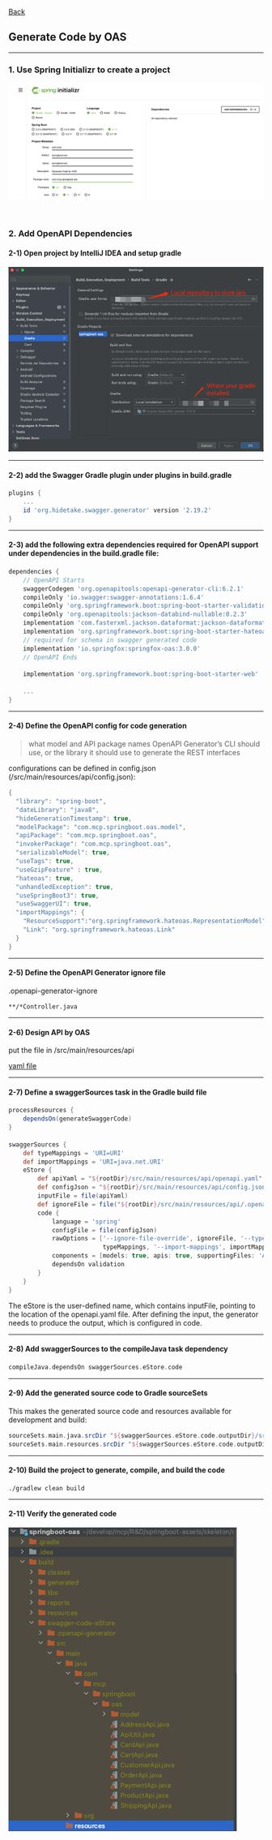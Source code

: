 [Back](README.md)

## Generate Code by OAS

<hr>


### 1. Use Spring Initializr to create a project

![spring](https://raw.githubusercontent.com/Elliot518/mcp-oss-repo/main/springboot/springboot_gradle.png)

&nbsp;


### 2. Add OpenAPI Dependencies

#### 2-1) Open project by IntelliJ IDEA and setup gradle

![setup gradle](https://raw.githubusercontent.com/Elliot518/mcp-oss-repo/main/ide/gradle/gradle_setting.png)

<hr>

#### 2-2)  add the Swagger Gradle plugin under plugins in build.gradle

```groovy
plugins {
	...
	id 'org.hidetake.swagger.generator' version '2.19.2'
}
```

<hr>

#### 2-3) add the following extra dependencies required for OpenAPI support under dependencies in the build.gradle file:

```groovy
dependencies {
    // OpenAPI Starts
    swaggerCodegen 'org.openapitools:openapi-generator-cli:6.2.1'
    compileOnly 'io.swagger:swagger-annotations:1.6.4'
    compileOnly 'org.springframework.boot:spring-boot-starter-validation'
    compileOnly 'org.openapitools:jackson-databind-nullable:0.2.3'
    implementation 'com.fasterxml.jackson.dataformat:jackson-dataformat-xml'
    implementation 'org.springframework.boot:spring-boot-starter-hateoas'
    // required for schema in swagger generated code
    implementation 'io.springfox:springfox-oas:3.0.0'
    // OpenAPI Ends

    implementation 'org.springframework.boot:spring-boot-starter-web'

    ...
}
```

<hr>

#### 2-4) Define the OpenAPI config for code generation

>what model and API package names OpenAPI Generator’s CLI should use, or the library it should use to generate the REST interfaces

configurations can be defined in config.json (/src/main/resources/api/config.json):

```groovy
{
  "library": "spring-boot",
  "dateLibrary": "java8",
  "hideGenerationTimestamp": true,
  "modelPackage": "com.mcp.springboot.oas.model",
  "apiPackage": "com.mcp.springboot.oas",
  "invokerPackage": "com.mcp.springboot.oas",
  "serializableModel": true,
  "useTags": true,
  "useGzipFeature" : true,
  "hateoas": true,
  "unhandledException": true,
  "useSpringBoot3": true,
  "useSwaggerUI": true,
  "importMappings": {
    "ResourceSupport":"org.springframework.hateoas.RepresentationModel",
    "Link": "org.springframework.hateoas.Link"
  }
}
```
<hr>

#### 2-5) Define the OpenAPI Generator ignore file

.openapi-generator-ignore
```
**/*Controller.java
```

<hr>

#### 2-6) Design API by OAS

put the file in /src/main/resources/api

[yaml file](https://github.com/Elliot518/mcp-oss-repo/blob/main/files/yaml/openapi.yaml)

<hr>

#### 2-7) Define a swaggerSources task in the Gradle build file

```groovy
processResources {
	dependsOn(generateSwaggerCode)
}

swaggerSources {
	def typeMappings = 'URI=URI'
	def importMappings = 'URI=java.net.URI'
	eStore {
		def apiYaml = "${rootDir}/src/main/resources/api/openapi.yaml"
		def configJson = "${rootDir}/src/main/resources/api/config.json"
		inputFile = file(apiYaml)
		def ignoreFile = file("${rootDir}/src/main/resources/api/.openapi-generator-ignore")
		code {
			language = 'spring'
			configFile = file(configJson)
			rawOptions = ['--ignore-file-override', ignoreFile, '--type-mappings',
						  typeMappings, '--import-mappings', importMappings] as List<String>
			components = [models: true, apis: true, supportingFiles: 'ApiUtil.java']
			dependsOn validation
		}
	}
}
```

The eStore is the user-defined name, which contains inputFile, pointing 
to the location of the openapi.yaml file. After defining the input, the generator needs to produce the output, which is configured in code.

<hr>

#### 2-8) Add swaggerSources to the compileJava task dependency

```groovy
compileJava.dependsOn swaggerSources.eStore.code
```

<hr>

#### 2-9) Add the generated source code to Gradle sourceSets
This makes the generated source code and resources available for development and build:
```groovy
sourceSets.main.java.srcDir "${swaggerSources.eStore.code.outputDir}/src/main/java"
sourceSets.main.resources.srcDir "${swaggerSources.eStore.code.outputDir}/src/main/resources"
```

<hr>

#### 2-10) Build the project to generate, compile, and build the code


```
./gradlew clean build
```

<hr>

#### 2-11) Verify the generated code

![Code Generated by OAS](https://github.com/Elliot518/mcp-oss-repo/blob/main/springboot/generate_code.png?raw=true)

